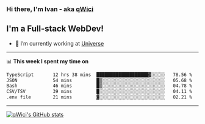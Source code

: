 ### Hi there, I'm Ivan - aka [qWici][website]

## I'm a Full-stack WebDev!
- 🔭 I’m currently working at [Universe][universe]

---

📊 **This week I spent my time on**
<!--START_SECTION:waka-->

```txt
TypeScript       12 hrs 38 mins  ███████████████████▓░░░░░   78.56 %
JSON             54 mins         █▒░░░░░░░░░░░░░░░░░░░░░░░   05.68 %
Bash             46 mins         █▒░░░░░░░░░░░░░░░░░░░░░░░   04.78 %
CSV/TSV          39 mins         █░░░░░░░░░░░░░░░░░░░░░░░░   04.11 %
.env file        21 mins         ▓░░░░░░░░░░░░░░░░░░░░░░░░   02.21 %
```

<!--END_SECTION:waka-->

---

[![qWici's GitHub stats](https://github-readme-stats.vercel.app/api?username=qWici)](https://github.com/qWici/github-readme-stats)

[website]: https://devkucher.com
[twitter]: https://twitter.com/KucherDev
[linkedin]: https://www.linkedin.com/in/ivankucher
[universe]: https://universeapps.limited
